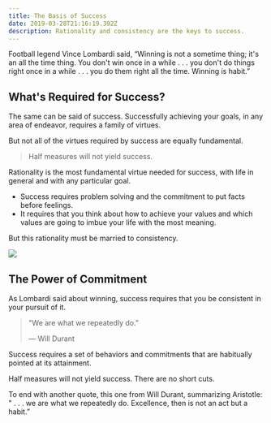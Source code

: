 ```yaml
---
title: The Basis of Success
date: 2019-03-28T21:16:19.392Z
description: Rationality and consistency are the keys to success.
---
```

Football legend Vince Lombardi said, “Winning is not a sometime thing; it's an all the time thing. You don't win once in a while . . . you don't do things right once in a while . . . you do them right all the time. Winning is habit.”

## What's Required for Success?

The same can be said of success. Successfully achieving your goals, in any area of endeavor, requires a family of virtues. 

But not all of the virtues required by success are equally fundamental.

> Half measures will not yield success. 

Rationality is the most fundamental virtue needed for success, with life in general and with any particular goal. 

* Success requires problem solving and the commitment to put facts before feelings. 
* It requires that you think about how to achieve your values and which values are going to imbue your life with the most meaning.

But this rationality must be married to consistency. 

<img src="https://res.cloudinary.com/icecloud7/image/upload/q_auto,f_auto/v1562300884/how-to-succeed_lwmxgs.png"/>

## The Power of Commitment

As Lombardi said about winning, success requires that you be consistent in your pursuit of it.

> "We are what we repeatedly do." 
>
> — Will Durant

Success requires a set of behaviors and commitments that are habitually pointed at its attainment.

Half measures will not yield success. There are no short cuts. 

To end with another quote, this one from Will Durant, summarizing Aristotle: " . . . we are what we repeatedly do. Excellence, then is not an act but a habit.”
